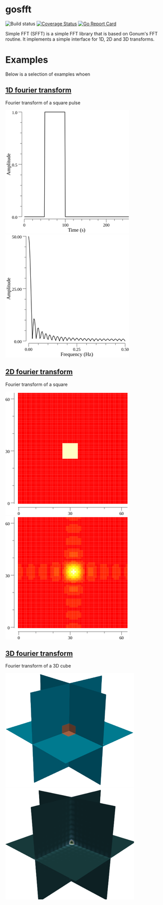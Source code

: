 # gosfft
![Build status](https://travis-ci.org/davidkleiven/gosfft.svg?branch=master)
[![Coverage Status](https://coveralls.io/repos/github/davidkleiven/gosfft/badge.svg?branch=master)](https://coveralls.io/github/davidkleiven/gosfft?branch=master)
[![Go Report Card](https://goreportcard.com/badge/github.com/davidkleiven/gosfft)](https://goreportcard.com/report/github.com/davidkleiven/gosfft)

Simple FFT (SFFT) is a simple FFT library that is based on Gonum's FFT routine. It implements a simple interface for 1D, 2D and 3D transforms.

# Examples

Below is a selection of examples whoen

## [1D fourier transform](examples/fft1d/main.go)

Fourier transform of a square pulse

![Signal 1D](figs/signal1D.png) ![Fourier Transform](figs/fft1D.png)

## [2D fourier transform](examples/fft2d/main.go)

Fourier transform of a square

![Signal 2D](figs/img.png) ![Fourier Transform](figs/fft2D.png)

## [3D fourier transform](examples/fft3d/main.go)

Fourier transform of a 3D cube

<p float="left">
    <img src="figs/img3D.png" width="400">
    <img src="figs/fft3D.png" width="400">
</p>
